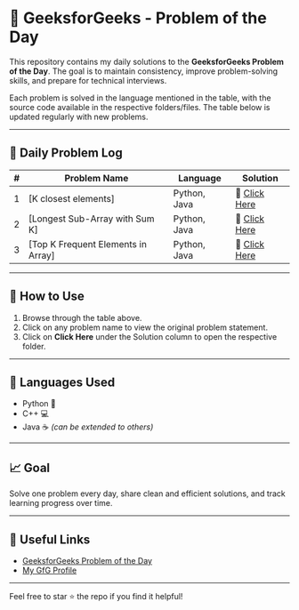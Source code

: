 # 🧠 GeeksforGeeks - Problem of the Day

This repository contains my daily solutions to the **GeeksforGeeks Problem of the Day**. The goal is to maintain consistency, improve problem-solving skills, and prepare for technical interviews.

Each problem is solved in the language mentioned in the table, with the source code available in the respective folders/files. The table below is updated regularly with new problems.

---

## 📅 Daily Problem Log

| #  | Problem Name | Language       | Solution        |
|----|--------------|----------------|-----------------|
| 1  | [K closest elements] | Python, Java | 📂 [Click Here](./K_closest_elements) |
| 2  | [Longest Sub-Array with Sum K] | Python, Java | 📂 [Click Here](./Longest_Subarray_with_Sum_K) |
| 3  | [Top K Frequent Elements in Array] | Python, Java | 📂 [Click Here](./Top_K_Frequent_Elements) |

---

## 📌 How to Use

1. Browse through the table above.
2. Click on any problem name to view the original problem statement.
3. Click on **Click Here** under the Solution column to open the respective folder.

---

## 🚀 Languages Used

- Python 🐍
- C++ 💻
- Java ☕ *(can be extended to others)*

---

## 📈 Goal

Solve one problem every day, share clean and efficient solutions, and track learning progress over time.

---

## 🔗 Useful Links

- [GeeksforGeeks Problem of the Day](https://practice.geeksforgeeks.org/problem-of-the-day)
- [My GfG Profile](https://www.geeksforgeeks.org/user/vaibhavsingh12521/)

---

Feel free to star ⭐ the repo if you find it helpful!

